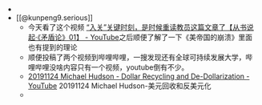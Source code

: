 - 
-  [[@kunpeng9.serious]]
    - 今天看了这个视频 [“入关”关键时刻，是时候重读教员这篇文章了【从书说起·《矛盾论》01】 - YouTube](https://www.youtube.com/watch?v=q5KF_pbnr_A)之后顺便了解了一下《美帝国的崩溃》里面也有提到的理论
    - 顺便投稿了两个视频到哔哩哔哩，一搜发现还有全球可持续发展大学，哔哩哔哩没啥内容只有一个视频，youtube倒有不少。
    - [20191124 Michael Hudson - Dollar Recycling and De-Dollarization - YouTube](https://www.youtube.com/watch?v=Rr_swuerrto) 20191124 Michael Hudson-美元回收和反美元化 
    - 
